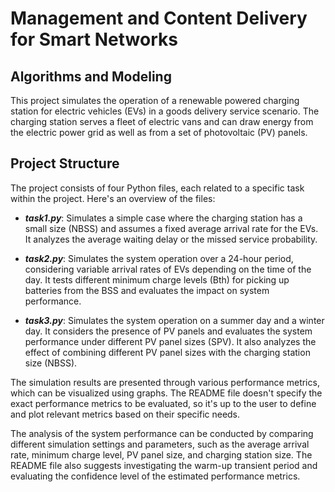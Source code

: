 # **Management and Content Delivery for Smart Networks**
## **Algorithms and Modeling**
This project simulates the operation of a renewable powered charging station for electric vehicles (EVs) in a goods delivery service scenario. The charging station serves a fleet of electric vans and can draw energy from the electric power grid as well as from a set of photovoltaic (PV) panels.

## **Project Structure**
The project consists of four Python files, each related to a specific task within the project. Here's an overview of the files:

- ***task1.py***: Simulates a simple case where the charging station has a small size (NBSS) and assumes a fixed average arrival rate for the EVs. It analyzes the average waiting delay or the missed service probability.

- ***task2.py***: Simulates the system operation over a 24-hour period, considering variable arrival rates of EVs depending on the time of the day. It tests different minimum charge levels (Bth) for picking up batteries from the BSS and evaluates the impact on system performance.

- ***task3.py***: Simulates the system operation on a summer day and a winter day. It considers the presence of PV panels and evaluates the system performance under different PV panel sizes (SPV). It also analyzes the effect of combining different PV panel sizes with the charging station size (NBSS).

The simulation results are presented through various performance metrics, which can be visualized using graphs. The README file doesn't specify the exact performance metrics to be evaluated, so it's up to the user to define and plot relevant metrics based on their specific needs.

The analysis of the system performance can be conducted by comparing different simulation settings and parameters, such as the average arrival rate, minimum charge level, PV panel size, and charging station size. The README file also suggests investigating the warm-up transient period and evaluating the confidence level of the estimated performance metrics.